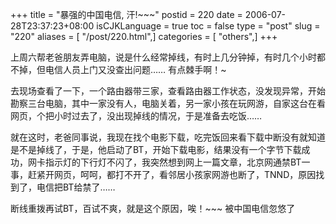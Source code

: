 +++
title = "暴强的中国电信, 汗!~~~"
postid = 220
date = 2006-07-28T23:37:23+08:00
isCJKLanguage = true
toc = false
type = "post"
slug = "220"
aliases = [ "/post/220.html",]
categories = [ "others",]
+++


上周六帮老爸朋友弄电脑，说是什么经常掉线，有时上几分钟掉，有时几个小时都不掉，但电信人员上门又没查出问题……
有点棘手啊！\~

去现场查看了一下，一个路由器带三家，查看路由器工作状态，没发现异常，开始勘察三台电脑，其中一家没有人，电脑关着，另一家小孩在玩网游，自家这台在看网页，个把小时过去了，没出现掉线的情况，于是准备去吃饭……

就在这时，老爸同事说，我现在找个电影下载，吃完饭回来看下载中断没有就知道是不是掉线了，于是，他启动了BT，开始下载电影，结果没有一个字节下载成功，网卡指示灯的下行灯不闪了，我突然想到网上一篇文章，北京网通禁BT一事，赶紧开网页，呵呵，都打不开了，看邻居小孩家网游也断了，TNND，原因找到了，电信把BT给禁了……

断线重拨再试BT，百试不爽，就是这个原因，唉！\~\~\~ 被中国电信忽悠了

